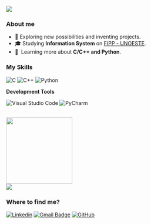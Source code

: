 ![](https://komarev.com/ghpvc/?username=iuricode&color=006bed)

<h3>About me</h3>

- 🤔 Exploring new possibilities and inventing projects.
- 🎓 Studying **Information System** on <a href="https://www.unoeste.br/fipp">FIPP - UNOESTE</a>.
- 🌱 &nbsp;Learning more about **C/C++ and Python**.

<h3>My Skills</h3>

![C](https://img.shields.io/badge/-C-61DAFB?logo=c&logoColor=white)
![C++](https://img.shields.io/badge/-C++-61DAFB?logo=c++&logoColor=white)
![Python](https://img.shields.io/badge/-Python-61DAFB?logo=python&logoColor=white)

**Development Tools**

![Visual Studio Code](https://img.shields.io/badge/-Visual%20Studio%20Code-61DAFB?logo=visual-studio-code&logoColor=white)
![PyCharm](https://img.shields.io/badge/-PyCharm-61DAFB?logo=pycharm&logoColor=white)

<br/>

<a href="https://github.com/caiocollete">
  <img height="180em" src="https://github-readme-stats.vercel.app/api?username=caiocollete&theme=transparent&show_icons=true" />
</a><br>
<a href="https://github.com/caiocollete">
  <img align="center" src="https://github-readme-stats.vercel.app/api/top-langs/?username=caiocollete&theme=transparent&hide_langs_below=1" />
</a>

<h3>Where to find me?</h3>

[![Linkedin](https://img.shields.io/badge/-caiocollete-blue?style=flat-square&logo=Linkedin&logoColor=white&link=https://www.linkedin.com/comm/mynetwork/discovery-see-all?usecase=PEOPLE_FOLLOWS&followMember=caiocollete)](https://www.linkedin.com/in/caiocollete)
[![Gmail Badge](https://img.shields.io/badge/-caiocolletesilva@gmail.com-006bed?style=flat-square&logo=Gmail&logoColor=white&link=mailto:caiocolletesilva@gmail.com)](mailto:caiocolletesilva@gmail.com)
[![GitHub](https://img.shields.io/github/followers/caiocollete?label=follow&style=social)](https://github.com/caiocollete)
